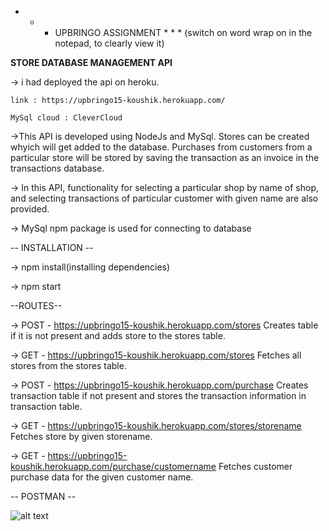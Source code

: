 * * * UPBRINGO ASSIGNMENT * * *
(switch on word wrap on in the notepad, to  clearly view it)

**STORE DATABASE MANAGEMENT API**

-> i had deployed the api on heroku.

    link : https://upbringo15-koushik.herokuapp.com/

    MySql cloud : CleverCloud

->This API is developed using NodeJs and MySql. Stores can be created whyich will get added to the database. Purchases from customers from a particular store will be stored by saving the transaction as an invoice in the transactions database.

-> In this API, functionality for selecting a particular shop by  name of shop, and selecting transactions of particular customer with given name are also provided.

-> MySql npm package is used for connecting to database

-- INSTALLATION --

-> npm install(installing dependencies)

-> npm start

--ROUTES--

-> POST - https://upbringo15-koushik.herokuapp.com/stores
   Creates table if it is not present and adds store to the stores table.

-> GET - https://upbringo15-koushik.herokuapp.com/stores
   Fetches all stores from the stores table.

-> POST - https://upbringo15-koushik.herokuapp.com/purchase
   Creates transaction table if not present and stores the transaction information in transaction table.
   
-> GET - https://upbringo15-koushik.herokuapp.com/stores/storename
   Fetches store by given storename.

-> GET - https://upbringo15-koushik.herokuapp.com/purchase/customername
   Fetches customer purchase data for the given customer name.
 
 
 -- POSTMAN --

 ![alt text](https://github.com/koushik-15/StoreManagement-Backend-API/blob/main/ss/create%20purchase.png)
 